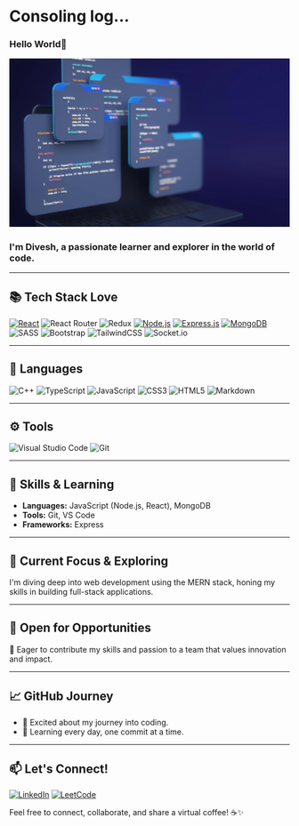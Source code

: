 

# Consoling log...
### Hello World👋
![Code](./assests/img1.webp)


### I'm Divesh, a passionate learner and explorer in the world of code.

---

## 📚 Tech Stack Love

[![React](https://img.shields.io/badge/react-%2320232a.svg?style=plastic&logo=react&logoColor=%2361DAFB)](https://reactjs.org/)
![React Router](https://img.shields.io/badge/React_Router-CA4245?style=plastic&logo=react-router&logoColor=white)
![Redux](https://img.shields.io/badge/redux-%23593d88.svg?style=plastic&logo=redux&logoColor=white)
[![Node.js](https://img.shields.io/badge/-Node.js-339933?style=plastic&logo=node.js&logoColor=white)](https://nodejs.org/)
[![Express.js](https://img.shields.io/badge/express.js-%23404d59.svg?style=plastic&logo=express&logoColor=%2361DAFB)](https://expressjs.com/)
[![MongoDB](https://img.shields.io/badge/-MongoDB-47a248?style=plastic&logo=mongodb&logoColor=white)](https://www.mongodb.com/)
![SASS](https://img.shields.io/badge/SASS-hotpink.svg?style=plastic&logo=SASS&logoColor=white)
![Bootstrap](https://img.shields.io/badge/bootstrap-%238511FA.svg?style=plastic&logo=bootstrap&logoColor=white)
![TailwindCSS](https://img.shields.io/badge/tailwindcss-%2338B2AC.svg?style=plastic&logo=tailwind-css&logoColor=white)
![Socket.io](https://img.shields.io/badge/Socket.io-black?style=plastic&logo=socket.io&badgeColor=010101)

---

## 📑 Languages
![C++](https://img.shields.io/badge/c++-%2300599C.svg?style=flat&logo=c%2B%2B&logoColor=white)
![TypeScript](https://img.shields.io/badge/typescript-%23007ACC.svg?style=flat&logo=typescript&logoColor=white)
![JavaScript](https://img.shields.io/badge/javascript-%23323330.svg?style=flat&logo=javascript&logoColor=%23F7DF1E)
![CSS3](https://img.shields.io/badge/css3-%231572B6.svg?style=flat&logo=css3&logoColor=white)
![HTML5](https://img.shields.io/badge/html5-%23E34F26.svg?style=flat&logo=html5&logoColor=white)
![Markdown](https://img.shields.io/badge/markdown-%23000000.svg?style=flat&logo=markdown&logoColor=white)

---

## ⚙️ Tools

![Visual Studio Code](https://img.shields.io/badge/Visual%20Studio%20Code-0078d7.svg?style=flat&logo=visual-studio-code&logoColor=white)
![Git](https://img.shields.io/badge/git-%23F05033.svg?style=flat&logo=git&logoColor=white)

---

## 🚀 Skills & Learning

- **Languages:** JavaScript (Node.js, React), MongoDB
- **Tools:** Git, VS Code
- **Frameworks:** Express

---

## 🌱  Current Focus & Exploring
I'm diving deep into web development using the MERN stack, honing my skills in building full-stack applications.

---

## 🚀 Open for Opportunities

💼 Eager to contribute my skills and passion to a team that values innovation and impact.

<!-- ### 🚧 Current Project: [Project Name] -->

---

## 📈 GitHub Journey

- 📌 Excited about my journey into coding.
- 🌟 Learning every day, one commit at a time.

---

## 📫 Let's Connect!

[![LinkedIn](https://img.shields.io/badge/-LinkedIn-0077b5?style=flat&logo=linkedin&logoColor=#d16c06)](https://www.linkedin.com/in/diveshkumar0207/)
[![LeetCode](https://img.shields.io/badge/LeetCode-000000?style=flat&logo=LeetCode&logoColor=#d16c06)](https://www.leetcode.com/diveshkumar0207/)
<!-- [![Twitter](https://img.shields.io/badge/-Twitter-1da1f2?style=flat&logo=twitter&logoColor=white)](https://twitter.com/yourusername/) -->

Feel free to connect, collaborate, and share a virtual coffee! ☕️✨

